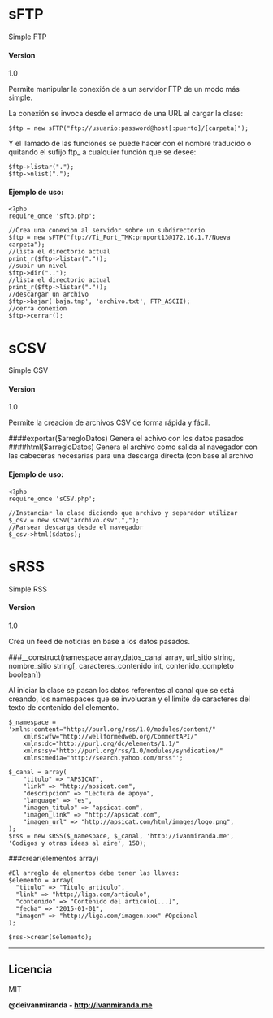 # sFTP
Simple FTP
#### Version
1.0

Permite manipular la conexión de a un servidor FTP de un modo más simple.

La conexión se invoca desde el armado de una URL al cargar la clase:
```
$ftp = new sFTP("ftp://usuario:password@host[:puerto]/[carpeta]");
```
Y el llamado de las funciones se puede hacer con el nombre traducido o quitando el sufijo ftp_ a cualquier función que se desee:

```
$ftp->listar(".");
$ftp->nlist(".");
```

#### Ejemplo de uso:

```
<?php
require_once 'sftp.php';

//Crea una conexion al servidor sobre un subdirectorio
$ftp = new sFTP("ftp://Ti_Port_TMK:prnport13@172.16.1.7/Nueva carpeta");
//lista el directorio actual
print_r($ftp->listar("."));
//subir un nivel
$ftp->dir("..");
//lista el directorio actual
print_r($ftp->listar("."));
//descargar un archivo
$ftp->bajar('baja.tmp', 'archivo.txt', FTP_ASCII);
//cerra conexion
$ftp->cerrar();
```

# sCSV
Simple CSV
#### Version
1.0

Permite la creación de archivos CSV de forma rápida y fácil.

####exportar($arregloDatos)
Genera el achivo con los datos pasados
####html($arregloDatos)
Genera el archivo como salida al navegador con las cabeceras necesarias para una descarga directa (con base al archivo

#### Ejemplo de uso:

```
<?php
require_once 'sCSV.php';

//Instanciar la clase diciendo que archivo y separador utilizar
$_csv = new sCSV("archivo.csv",",");
//Parsear descarga desde el navegador
$_csv->html($datos);
```

# sRSS
Simple RSS
#### Version
1.0

Crea un feed de noticias en base a los datos pasados.

###__construct(namespace array,datos_canal array, url_sitio string, nombre_sitio string[, caracteres_contenido int, contenido_completo boolean])

Al iniciar la clase se pasan los datos referentes al canal que se está creando, los namespaces que se involucran y el limite de caracteres del texto de contenido del elemento.
```
$_namespace = 'xmlns:content="http://purl.org/rss/1.0/modules/content/"
	xmlns:wfw="http://wellformedweb.org/CommentAPI/"
	xmlns:dc="http://purl.org/dc/elements/1.1/"
	xmlns:sy="http://purl.org/rss/1.0/modules/syndication/"
	xmlns:media="http://search.yahoo.com/mrss"';

$_canal = array(
	"titulo" => "APSICAT",
	"link" => "http://apsicat.com",
	"descripcion" => "Lectura de apoyo",
	"language" => "es",
	"imagen_titulo" => "apsicat.com",
	"imagen_link" => "http://apsicat.com",
	"imagen_url" => "http://apsicat.com/html/images/logo.png",
);
$rss = new sRSS($_namespace, $_canal, 'http://ivanmiranda.me', 'Codigos y otras ideas al aire', 150);
```
###crear(elementos array)

```
#El arreglo de elementos debe tener las llaves:
$elemento = array(
  "titulo" => "Titulo artículo",
  "link" => "http://liga.com/articulo",
  "contenido" => "Contenido del articulo[...]",
  "fecha" => "2015-01-01",
  "imagen" => "http://liga.com/imagen.xxx" #Opcional
);

$rss->crear($elemento);
```
----
Licencia
----
MIT

**@deivanmiranda - http://ivanmiranda.me**


